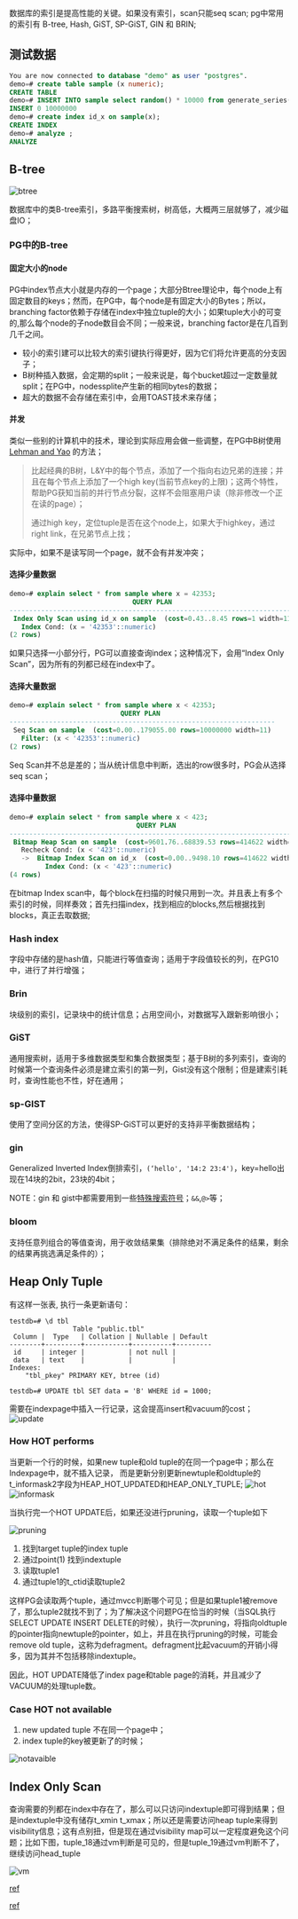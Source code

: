 数据库的索引是提高性能的关键。如果没有索引，scan只能seq scan; pg中常用的索引有 B-tree, Hash, GiST, SP-GiST, GIN 和 BRIN;

## 测试数据

```sql
You are now connected to database "demo" as user "postgres".
demo=# create table sample (x numeric);
CREATE TABLE
demo=# INSERT INTO sample select random() * 10000 from generate_series(1,10000000);
INSERT 0 10000000
demo=# create index id_x on sample(x);
CREATE INDEX
demo=# analyze ;
ANALYZE

```

## B-tree

![btree](../image/btree.svg)

数据库中的类B-tree索引，多路平衡搜索树，树高低，大概两三层就够了，减少磁盘IO；

### PG中的B-tree

#### 固定大小的node

PG中index节点大小就是内存的一个page；大部分Btree理论中，每个node上有固定数目的keys；然而，在PG中，每个node是有固定大小的Bytes；所以，branching factor依赖于存储在index中独立tuple的大小；如果tuple大小的可变的,那么每个node的子node数目会不同；一般来说，branching factor是在几百到几千之间。

+ 较小的索引建可以比较大的索引键执行得更好，因为它们将允许更高的分支因子；
+ B树种插入数据，会定期的split；一般来说是，每个bucket超过一定数量就split；在PG中，nodessplite产生新的相同bytes的数据；
+ 超大的数据不会存储在索引中，会用TOAST技术来存储；

#### 并发

类似一些别的计算机中的技术，理论到实际应用会做一些调整，在PG中B树使用 [Lehman and Yao](https://github.com/postgres/postgres/blob/master/src/backend/access/nbtree/README) 的方法；

> 比起经典的B树，L&Y中的每个节点，添加了一个指向右边兄弟的连接；并且在每个节点上添加了一个high key(当前节点key的上限)；这两个特性，帮助PG获知当前的并行节点分裂，这样不会阻塞用户读（除非修改一个正在读的page）；
>
> 通过high key，定位tuple是否在这个node上，如果大于highkey，通过right link，在兄弟节点上找；

实际中，如果不是读写同一个page，就不会有并发冲突；

#### 选择少量数据

```sql
demo=# explain select * from sample where x = 42353;
                               QUERY PLAN
-------------------------------------------------------------------------
 Index Only Scan using id_x on sample  (cost=0.43..8.45 rows=1 width=11)
   Index Cond: (x = '42353'::numeric)
(2 rows)
```

如果只选择一小部分行，PG可以直接查询index；这种情况下，会用“Index Only Scan”，因为所有的列都已经在index中了。

#### 选择大量数据

```sql
demo=# explain select * from sample where x < 42353;
                            QUERY PLAN
-------------------------------------------------------------------
 Seq Scan on sample  (cost=0.00..179055.00 rows=10000000 width=11)
   Filter: (x < '42353'::numeric)
(2 rows)
```

Seq Scan并不总是差的；当从统计信息中判断，选出的row很多时，PG会从选择seq scan；

#### 选择中量数据

```sql
demo=# explain select * from sample where x < 423;
                                QUERY PLAN
---------------------------------------------------------------------------
 Bitmap Heap Scan on sample  (cost=9601.76..68839.53 rows=414622 width=11)
   Recheck Cond: (x < '423'::numeric)
   ->  Bitmap Index Scan on id_x  (cost=0.00..9498.10 rows=414622 width=0)
         Index Cond: (x < '423'::numeric)
(4 rows)
```

在bitmap Index scan中，每个block在扫描的时候只用到一次。并且表上有多个索引的时候，同样奏效；首先扫描index，找到相应的blocks,然后根据找到blocks，真正去取数据;

### Hash index

字段中存储的是hash值，只能进行等值查询；适用于字段值较长的列，在PG10中，进行了并行增强；

### Brin

块级别的索引，记录块中的统计信息；占用空间小，对数据写入跟新影响很小；

### GiST

通用搜索树，适用于多维数据类型和集合数据类型；基于B树的多列索引，查询的时候第一个查询条件必须是建立索引的第一列，Gist没有这个限制；但是建索引耗时，查询性能也不性，好在通用；

### sp-GIST

使用了空间分区的方法，使得SP-GiST可以更好的支持非平衡数据结构；

### gin

Generalized Inverted Index倒排索引，`(‘hello', '14:2 23:4')`，key=hello出现在14块的2bit，23块的4bit；

NOTE：gin 和 gist中都需要用到一些[特殊搜索符号](https://www.postgresql.org/docs/current/static/functions-geometry.html)；`&&`,`@>`等；

### bloom

支持任意列组合的等值查询，用于收敛结果集（排除绝对不满足条件的结果，剩余的结果再挑选满足条件的）；

## Heap Only Tuple
有这样一张表, 执行一条更新语句：
```
testdb=# \d tbl
                Table "public.tbl"
 Column |  Type   | Collation | Nullable | Default
--------+---------+-----------+----------+---------
 id     | integer |           | not null |
 data   | text    |           |          |
Indexes:
    "tbl_pkey" PRIMARY KEY, btree (id)

testdb=# UPDATE tbl SET data = 'B' WHERE id = 1000;
```
需要在indexpage中插入一行记录，这会提高insert和vacuum的cost；
![update](../image/fig-7-01.png)

### How HOT performs
当更新一个行的时候，如果new tuple和old tuple的在同一个page中；那么在Indexpage中，就不插入记录，
而是更新分别更新newtuple和oldtuple的t_informask2字段为HEAP_HOT_UPDATED和HEAP_ONLY_TUPLE;
![hot](../image/fig-7-02.png)
![informask](../image/fig-7-03.png)

当执行完一个HOT UPDATE后，如果还没进行pruning，读取一个tuple如下

![pruning](../image/fig-7-04.png)

1. 找到target tuple的index tuple
2. 通过point(1) 找到indextuple
3. 读取tuple1
4. 通过tuple1的t_ctid读取tuple2

这样PG会读取两个tuple，通过mvcc判断哪个可见；但是如果tuple1被remove了，那么tuple2就找不到了；为了解决这个问题PG在恰当的时候（当SQL执行SELECT UPDATE INSERT DELETE的时候），执行一次pruning，将指向oldtuple的pointer指向newtuple的pointer，如上，并且在执行pruning的时候，可能会remove old tuple，这称为defragment。defragment比起vacuum的开销小得多，因为其并不包括移除indextuple。

因此，HOT UPDATE降低了index page和table page的消耗，并且减少了VACUUM的处理tuple数。

### Case HOT not available

1. new updated tuple 不在同一个page中；
2. index tuple的key被更新了的时候；

![notavaible](../image/fig-7-06.png)



## Index Only Scan

查询需要的列都在index中存在了，那么可以只访问indextuple即可得到结果；但是indextuple中没有储存t_xmin t_xmax；所以还是需要访问heap tuple来得到visibility信息；这有点别扭，但是现在通过visibility map可以一定程度避免这个问题；比如下图，tuple_18通过vm判断是可见的，但是tuple_19通过vm判断不了，继续访问head_tuple

![vm](../image/fig-7-07.png)

[ref](https://rcoh.me/posts/postgres-indexes-under-the-hood/)

[ref](http://www.interdb.jp/pg/pgsql07.html)